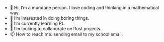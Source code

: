 - 👋 Hi, I’m a mundane person. I love coding and thinking in a mathematical way.
- 👀 I’m interested in doing boring things.
- 🌱 I’m currently learning PL.
- 💞️ I’m looking to collaborate on Rust projects.
- 📫 How to reach me: sending email to my school email.

<!---
mrwrongwrongwrong/mrwrongwrongwrong is a ✨ special ✨ repository because its `README.md` (this file) appears on your GitHub profile.
You can click the Preview link to take a look at your changes.
--->
